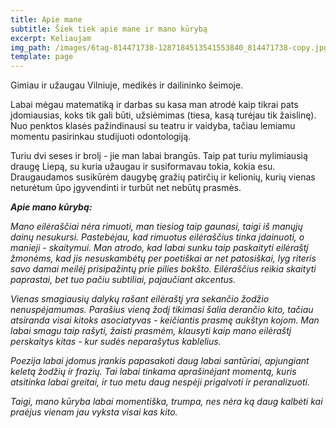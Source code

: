 ```yaml
---
title: Apie mane
subtitle: Šiek tiek apie mane ir mano kūrybą
excerpt: Keliaujam
img_path: /images/6tag-814471738-1287184513541553840_814471738-copy.jpg
template: page
---
```

Gimiau ir užaugau Vilniuje, medikės ir dailininko šeimoje. 

Labai mėgau matematiką ir darbas su kasa man atrodė kaip tikrai pats įdomiausias, koks tik gali būti, užsiėmimas (tiesa, kasą turėjau tik žaislinę). Nuo penktos klasės pažindinausi su teatru ir vaidyba, tačiau lemiamu momentu pasirinkau studijuoti odontologiją. 

Turiu dvi seses ir brolį - jie man labai brangūs. Taip pat turiu mylimiausią draugę Liepą, su kuria užaugau ir susiformavau tokia, kokia esu. Draugaudamos susikūrėm daugybę gražių patirčių ir kelionių, kurių vienas neturėtum ūpo įgyvendinti ir turbūt net nebūtų prasmės.

***Apie mano kūrybą:***

*Mano eilėraščiai nėra rimuoti, man tiesiog taip gaunasi, taigi iš manųjų dainų nesukursi. Pastebėjau, kad rimuotus eilėraščius tinka įdainuoti, o manieji - skaitymui. Man atrodo, kad labai sunku taip paskaityti eilėraštį žmonėms, kad jis nesuskambėtų per poetiškai ar net patosiškai, lyg riteris savo damai meilėj prisipažintų prie pilies bokšto. Eilėraščius reikia skaityti paprastai, bet tuo pačiu subtiliai, pajaučiant akcentus.* 

*Vienas smagiausių dalykų rašant eilėraštį yra sekančio žodžio nenuspėjamumas. Parašius vieną žodį tikimasi šalia derančio kito, tačiau atsiranda visai kitoks asociatyvas - keičiantis prasmę aukštyn kojom. Man labai smagu taip rašyti, žaisti prasmėm, klausyti kaip mano eilėraštį perskaitys kitas - kur sudės neparašytus kablelius.* 

*Poezija labai įdomus įrankis papasakoti daug labai santūriai, apjungiant keletą žodžių ir frazių. Tai labai tinkama aprašinėjant momentą, kuris atsitinka labai greitai, ir tuo metu daug nespėji prigalvoti ir peranalizuoti.*

*Taigi, mano kūryba labai momentiška, trumpa, nes nėra ką daug kalbėti kai praėjus vienam jau vyksta visai kas kito.*